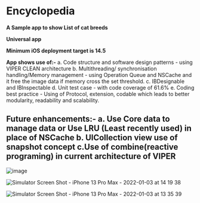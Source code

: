 # Encyclopedia

**A Sample app to show List of cat  breeds**

**Universal app**

**Minimum iOS deployment target is 14.5**

**App shows use of:-**
a. Code structure and software design patterns - using VIPER CLEAN architecture 
b. Multithreading/ synchronisation handling/Memory management - using Operation Queue and NSCache and it free the image data if memory cross the set threshold.
c. IBDesignable and IBInspectable
d. Unit test case - with code coverage of 61.6%
e. Coding best practice - Using of Protocol, extension, codable which leads to better modularity, readability and scalability.

Future enhancements:-
a. Use Core data to manage data or Use LRU (Least recently used) in place of NSCache
b. UICollection view use of snapshot concept
c.Use of combine(reactive programing) in current architecture of VIPER
 ---------
 
 ![image](https://user-images.githubusercontent.com/19665932/147977717-28743680-aec6-4d67-8c2b-b664941d5a2f.png)

 
![Simulator Screen Shot - iPhone 13 Pro Max - 2022-01-03 at 14 19 38](https://user-images.githubusercontent.com/19665932/147977803-c45244d9-9a5f-45c2-a8a1-6208ceefcf56.png)


![Simulator Screen Shot - iPhone 13 Pro Max - 2022-01-03 at 13 35 39](https://user-images.githubusercontent.com/19665932/147977869-d009e19f-978f-48ab-bd54-2230cb764405.png)
